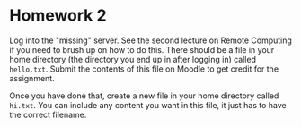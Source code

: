# Homework 2

Log into the "missing" server. See the second lecture on Remote Computing if you
need to brush up on how to do this. There should be a file in your home
directory (the directory you end up in after logging in) called `hello.txt`.
Submit the contents of this file on Moodle to get credit for the assignment.

Once you have done that, create a new file in your home directory called
`hi.txt`. You can include any content you want in this file, it just has to have
the correct filename.

